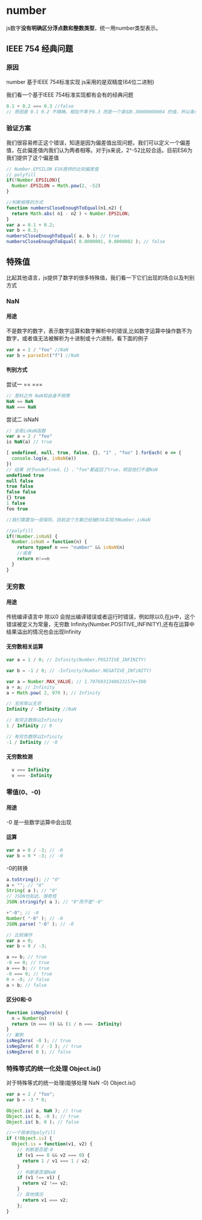 # number
js数字**没有明确区分浮点数和整数类型**，统一用number类型表示。

## IEEE 754 经典问题

### 原因
number 基于IEEE 754标准实现 js采用的是双精度(64位二进制)

我们看一个基于IEEE 754标准实现都有会有的经典问题
```js
0.1 + 0.2 === 0.3 //false
// 原因是 0.1 0.2 不精确，相加不等于0.3 而是一个类似0.30000000004 的值，所以条件判断结果为false
```

### 验证方案
我们很容易修正这个错误，知道是因为偏差值出现问题，我们可以定义一个偏差值，在此偏差值内我们认为两者相等。对于js来说，2^-52比较合适。目前ES6为我们提供了这个偏差值
```js
// Number.EPSILON ES6提供的比较偏差值
// polyfill
if(!Number.EPSILON){
  Number.EPSILON = Math.pow(2, -52)
}

//判断相等的方式
function numbersCloseEnoughToEqual(n1,n2) {
  return Math.abs( n1 - n2 ) < Number.EPSILON;
}
var a = 0.1 + 0.2;
var b = 0.3;
numbersCloseEnoughToEqual( a, b ); // true
numbersCloseEnoughToEqual( 0.0000001, 0.0000002 ); // false
```

## 特殊值
比起其他语言，js提供了数字的很多特殊值，我们看一下它们出现的场合以及判别方式

### NaN

#### 用途
不是数字的数字，表示数字运算和数字解析中的错误,比如数字运算中操作数不为数字，或者值无法被解析为十进制或十六进制，看下面的例子
```js
var a = 2 / "foo" //NaN
var b = parseInt("f") //NaN
```
#### 判别方式

尝试一 == ===
```js
// 意料之外 NaN和自身不相等
NaN == NaN
NaN === NaN
```
尝试二 isNaN
```js
// 全局isNaN函数
var a = 2 / "foo"
is NaN(a) // true

[ undefined, null, true, false, {}, "1" , "foo" ].forEach( e => {
  console.log(e, isNaN(e))
})
// 结果 对于undefined、{} 、"foo"都返回了true，明显他们不是NaN
undefined true
null false
true false
false false
{} true
1 false
foo true

//我们需要加一层保险，目前这个方案已经被ES6实现为Number.isNaN

//polyfill
if(!Number.isNaN) {
  Number.isNaN = function(n) {
    return typeof n === "number" && isNaN(n)
    //或者
    return n!==n
  }
}

```

###  无穷数 
#### 用途
传统编译语言中 除以0 会抛出编译错误或者运行时错误，例如除以0,在js中，这个错误被定义为常量，无穷数 Infinity(Number.POSITIVE_INFINITY),还有在运算中结果溢出的情况也会出现Infinity

#### 无穷数相关运算
```js
var a = 1 / 0; // Infinity(Number.POSITIVE_INFINITY)

var b = -1 / 0; // -Infinity(Number.NEGATIVE_INfiNITY)

var a = Number.MAX_VALUE; // 1.7976931348623157e+308
a + a; // Infinity
a + Math.pow( 2, 970 ); // Infinity

// 无穷除以无穷 
Infinity / -Infinity //NaN

// 有穷正数除以Infinity
1 / Infinity // 0

// 有穷负数除以Infinity
-1 / Infinity // -0
```
#### 无穷数检测
```js
  v === Infinity
  v === -Infinity
```

### 零值(0、-0) 
#### 用途
-0 是一些数学运算中会出现

#### 运算
```js
var a = 0 / -3; // -0
var b = 0 * -3; // -0
```
-0的转换
```js
a.toString(); // "0"
a + ""; // "0"
String( a ); // "0"
// JSON也如此，很奇怪
JSON.stringify( a ); // "0"而不是"-0"

+"-0"; // -0
Number( "-0" ); // -0
JSON.parse( "-0" ); // -0

// 比较操作
var a = 0;
var b = 0 / -3;

a == b; // true
-0 == 0; // true
a === b; // true
-0 === 0; // true
0 > -0; // false
a > b; // false
```
#### 区分0和-0
```js
function isNegZero(n) {
  n = Number(n)
  return (n === 0) && (1 / n === -Infinity)
}
// 案例
isNegZero( -0 ); // true
isNegZero( 0 / -3 ); // true
isNegZero( 0 ); // false
```
### 特殊等式的统一化处理 Object.is()
对于特殊等式的统一处理(能够处理 NaN -0) Object.is()
```js
var a = 2 / "foo";
var b = -3 * 0;

Object.is( a, NaN ); // true
Object.is( b, -0 ); // true
Object.is( b, 0 ); // false

//一个简单的polyfill
if (!Object.is) {
  Object.is = function(v1, v2) {
    // 判断是否是-0
    if (v1 === 0 && v2 === 0) {
      return 1 / v1 === 1 / v2;
    }
    // 判断是否是NaN
    if (v1 !== v1) {
      return v2 !== v2;
    }
    // 其他情况
      return v1 === v2;
    };
}
```